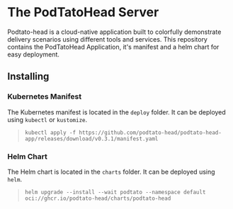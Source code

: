 # The PodTatoHead Server
Podtato-head is a cloud-native application built to colorfully demonstrate delivery scenarios using different tools and services. This repository contains the PodTatoHead Application, it's manifest and a helm chart for easy deployment.

## Installing

### Kubernetes Manifest
The Kubernetes manifest is located in the `deploy` folder. It can be deployed using `kubectl` or `kustomize`.

<!---x-release-please-start-version-->
> ```kubectl apply -f https://github.com/podtato-head/podtato-head-app/releases/download/v0.3.1/manifest.yaml```
<!---x-release-please-end-->

### Helm Chart
The Helm chart is located in the `charts` folder. It can be deployed using `helm`.

> ```helm upgrade --install --wait podtato --namespace default oci://ghcr.io/podtato-head/charts/podtato-head```




